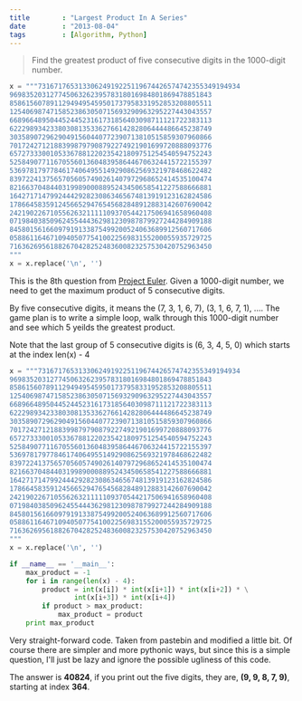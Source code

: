 ```yaml
---
title        : "Largest Product In A Series"
date         : "2013-08-04"
tags         : [Algorithm, Python]
---
```


> Find the greatest product of five consecutive digits in the 1000-digit number.

``` python
x = """73167176531330624919225119674426574742355349194934
96983520312774506326239578318016984801869478851843
85861560789112949495459501737958331952853208805511
12540698747158523863050715693290963295227443043557
66896648950445244523161731856403098711121722383113
62229893423380308135336276614282806444486645238749
30358907296290491560440772390713810515859307960866
70172427121883998797908792274921901699720888093776
65727333001053367881220235421809751254540594752243
52584907711670556013604839586446706324415722155397
53697817977846174064955149290862569321978468622482
83972241375657056057490261407972968652414535100474
82166370484403199890008895243450658541227588666881
16427171479924442928230863465674813919123162824586
17866458359124566529476545682848912883142607690042
24219022671055626321111109370544217506941658960408
07198403850962455444362981230987879927244284909188
84580156166097919133875499200524063689912560717606
05886116467109405077541002256983155200055935729725
71636269561882670428252483600823257530420752963450
"""
x = x.replace('\n', '')
```

This is the 8th question from [Project
Euler](http://projecteuler.net/problem=8). Given a 1000-digit number, we need to
get the maximum product of 5 consecutive digits.

By five consecutive digits, it means the (7, 3, 1, 6, 7), (3, 1, 6, 7, 1), ....
The game plan is to write a simple loop, walk through this 1000-digit number and
see which 5 yeilds the greatest product.

Note that the last group of 5 consecutive digits is (6, 3, 4, 5, 0) which starts
at the index len(x) - 4

``` python
x = """73167176531330624919225119674426574742355349194934
96983520312774506326239578318016984801869478851843
85861560789112949495459501737958331952853208805511
12540698747158523863050715693290963295227443043557
66896648950445244523161731856403098711121722383113
62229893423380308135336276614282806444486645238749
30358907296290491560440772390713810515859307960866
70172427121883998797908792274921901699720888093776
65727333001053367881220235421809751254540594752243
52584907711670556013604839586446706324415722155397
53697817977846174064955149290862569321978468622482
83972241375657056057490261407972968652414535100474
82166370484403199890008895243450658541227588666881
16427171479924442928230863465674813919123162824586
17866458359124566529476545682848912883142607690042
24219022671055626321111109370544217506941658960408
07198403850962455444362981230987879927244284909188
84580156166097919133875499200524063689912560717606
05886116467109405077541002256983155200055935729725
71636269561882670428252483600823257530420752963450
"""
x = x.replace('\n', '')

if __name__ == '__main__':
    max_product = -1
    for i in range(len(x) - 4):
        product = int(x[i]) * int(x[i+1]) * int(x[i+2]) * \
                int(x[i+3]) * int(x[i+4])
        if product > max_product:
            max_product = product
    print max_product
```

Very straight-forward code. Taken from pastebin and modified a little bit.
Of course there are simpler and more pythonic ways, but since
this is a simple question, I'll just be lazy and ignore the possible ugliness of
this code.

The answer is **40824**, if you print out the five digits, they are, **(9, 9, 8, 7,
9)**, starting at index **364**.
